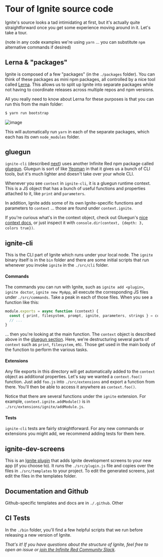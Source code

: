 # Tour of Ignite source code

Ignite's source looks a tad intimidating at first, but it's actually quite straightforward once you get some experience moving around in it. Let's take a tour.

(note in any code examples we're using `yarn` ... you can substitute `npm` alternative commands if desired)

## Lerna & "packages"

Ignite is composed of a few "packages" (in the `./packages` folder). You can think of these packages as mini npm packages, all controlled by a nice tool called [Lerna](https://lernajs.io/). This allows us to split up Ignite into separate packages while not having to coordinate releases across multiple repos and npm versions.

All you really need to know about Lerna for these purposes is that you can run this from the main folder:

```sh
$ yarn run bootstrap
```

![image](https://cloud.githubusercontent.com/assets/1479215/25318334/12209eaa-2841-11e7-926d-f26113dbefb9.png)

This will automatically run `yarn` in each of the separate packages, which each has its own `node_modules` folder.

## gluegun

`ignite-cli` (described [next](#ignite-cli)) uses another Infinite Red npm package called [gluegun](https://github.com/infinitered/gluegun). Gluegun is sort of like [Yeoman](http://yeoman.io/) in that it gives us a bunch of CLI tools, but it's much lighter and doesn't take over your whole CLI.

Whenever you see `context` in `ignite-cli`, it is a gluegun runtime context. This is a JS object that has a bunch of useful functions and properties attached to it, like `print` and `parameters`.

In addition, Ignite adds some of its own Ignite-specific functions and parameters to `context` ... those are found under `context.ignite`.

If you're curious what's in the context object, check out Gluegun's [nice context docs](https://infinitered.github.io/gluegun/#/context-api.md), or just inspect it with `console.dir(context, {depth: 3, colors true})`.

## ignite-cli

This is the CLI part of Ignite which runs under your local node. The `ignite` binary itself is in the `bin` folder and there are some initial scripts that run whenever you invoke `ignite` in the `./src/cli` folder.

#### Commands

The commands you can run with Ignite, such as `ignite add <plugin>`, `ignite doctor`, `ignite new MyApp`, all execute the corresponding JS files under `./src/commands`. Take a peak in each of those files. When you see a function like this:

```javascript
module.exports = async function (context) {
  const { print, filesystem, prompt, ignite, parameters, strings } = context
  // ...
}
```

... then you're looking at the main function. The `context` object is described above in the [gluegun section](#gluegun). Here, we're destructuring several parts of `context` such as `print`, `filesystem`, etc. Those get used in the main body of the function to perform the various tasks.

#### Extensions

Any file exports in this directory will get automatically added to the `context` object as additional properties. Let's say we wanted a `context.foo()` function. Just add `foo.js` into `./src/extensions` and export a function from there. You'll then be able to access it anywhere as `context.foo()`.

Notice that there are several functions under the `ignite` extension. For example, `context.ignite.addModule()` is in `./src/extensions/ignite/addModule.js`.

#### Tests

`ignite-cli` tests are fairly straightforward. For any new commands or extensions you might add, we recommend adding tests for them here.

## ignite-dev-screens

This is an [Ignite plugin](./creating-plugins.md) that adds Ignite development screens to your new app (if you choose to). It runs the `./src/plugin.js` file and copies over the files in `./src/templates` to your project. To edit the generated screens, just edit the files in the templates folder.

## Documentation and Github

Github-specific templates and docs are in `./.github`. Other 

## CI Tests

In the `./bin` folder, you'll find a few helpful scripts that we run before releasing a new version of Ignite.

_That's it! If you have questions about the structure of Ignite, feel free to open an issue or [join the Infinite Red Community Slack](http://community.infinite.red)._
